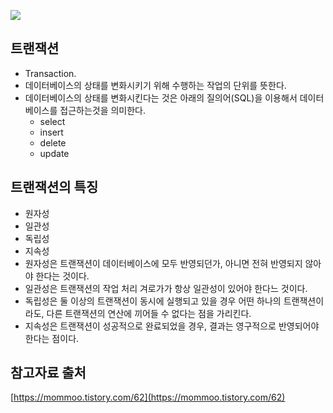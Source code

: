 ![](https://t1.daumcdn.net/cfile/tistory/9978DA4F5ADE84AD15)

## 트랜잭션
- Transaction.
- 데이터베이스의 상태를 변화시키기 위해 수행하는 작업의 단위를 뜻한다.
- 데이터베이스의 상태를 변화시킨다는 것은 아래의 질의어(SQL)을 이용해서 데이터베이스를 접근하는것을 의미한다.
    - select
    - insert
    - delete
    - update

## 트랜잭션의 특징
- 원자성
- 일관성
- 독립성
- 지속성
- 원자성은 트랜잭션이 데이터베이스에 모두 반영되던가, 아니면 전혀 반영되지 않아야 한다는 것이다.
- 일관성은 트랜잭션의 작업 처리 겨로가가 항상 일관성이 있어야 한다느 것이다.
- 독립성은 둘 이상의 트랜잭션이 동시에 실행되고 있을 경우 어떤 하나의 트랜잭션이라도, 다른 트랜잭션의 연산에 끼어들 수 없다는 점을 가리킨다.
- 지속성은 트랜잭션이 성공적으로 완료되었을 경우, 결과는 영구적으로 반영되어야 한다는 점이다.

## 참고자료 출처
[https://mommoo.tistory.com/62](https://mommoo.tistory.com/62)